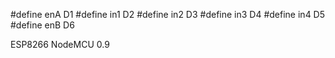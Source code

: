 #define enA D1
#define in1 D2
#define in2 D3
#define in3 D4
#define in4 D5
#define enB D6

ESP8266 NodeMCU 0.9